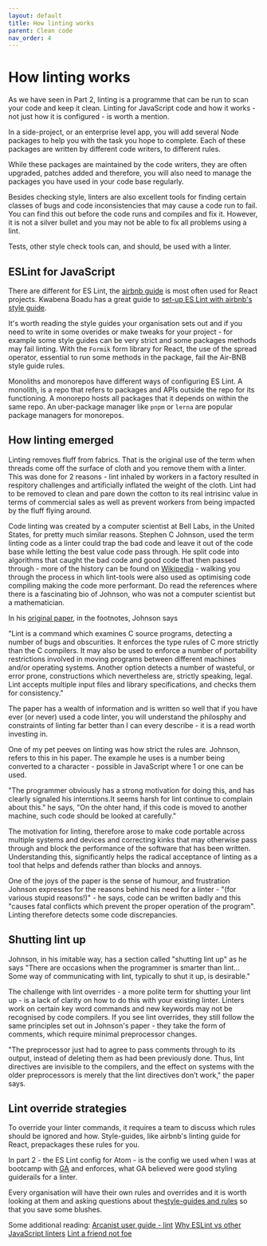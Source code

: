 ```yaml
---
layout: default
title: How linting works
parent: Clean code
nav_order: 4
---
```


# How linting works

As we have seen in Part 2, linting is a programme that can be run to scan your code and keep it clean. Linting for JavaScript code and how it works - not just how it is configured - is worth a mention.

In a side-project, or an enterprise level app, you will add several Node packages to help you with the task you hope to complete. Each of these packages are written by different code writers, to different rules.

While these packages are maintained by the code writers, they are often upgraded, patches added and therefore, you will also need to manage the packages you have used in your code base regularly.

Besides checking style, linters are also excellent tools for finding certain classes of bugs and code inconsistencies that may cause a code run to fail. You can find this out before the code runs and compiles and fix it. However, it is not a silver bullet and you may not be able to fix all problems using a lint.

Tests, other style check tools can, and should, be used with a linter.

## ESLint for JavaScript

There are different for ES Lint, the [airbnb guide](https://www.npmjs.com/package/eslint-config-airbnb) is most often used for React projects. Kwabena Boadu has a great guide to [set-up ES Lint with airbnb's style guide](https://biblicalph.github.io/journal/linting-with-eslint-airbnb-and-prettier.html). 

It's worth reading the style guides your organisation sets out and if you need to write in some overides or make tweaks for your project - for example some style guides can be very strict and some packages methods may fail linting. With the `Formik` form library for React, the use of the spread operator, essential to run some methods in the package, fail the Air-BNB style guide rules.

Monoliths and monorepos have different ways of configuring ES Lint. A monolith, is a repo that refers to packages and APIs outside the repo for its functioning. A monorepo hosts all packages that it depends on within the same repo. An uber-package manager like `pnpm` or `lerna` are popular package managers for monorepos.

## How linting emerged

Linting removes fluff from fabrics. That is the original use of the term when threads come off the surface of cloth and you remove them with a linter. This was done for 2 reasons - lint inhaled by workers in a factory resulted in respitory challenges and artificially inflated the weight of the cloth. Lint had to be removed to clean and pare down the cotton to its real intrisinc value in terms of commercial sales as well as prevent workers from being impacted by the fluff flying around.

Code linting was created by a computer scientist at Bell Labs, in the United States, for pretty much similar reasons. Stephen C Johnson, used the term linting code as a linter could trap the bad code and leave it out of the code base while letting the best value code pass through. He split code into algorithms that caught the bad code and good code that then passed through - more of the history can be found on [Wikipedia](https://en.wikipedia.org/wiki/Lint_(software)) - walking you through the process in which lint-tools were also used as optimising code compiling making the code more performant. Do read the references where there is a fascinating bio of Johnson, who was not a computer scientist but a mathematician.

In his [original paper](https://web.archive.org/web/20220123141016/https://citeseerx.ist.psu.edu/viewdoc/download?doi=10.1.1.56.1841&rep=rep1&type=pdf), in the footnotes, Johnson says

"Lint is a command which examines C source programs, detecting a number of bugs and obscurities. It enforces the type rules of C more strictly than the C compilers. It may also be used to enforce a number of portability restrictions involved in moving programs between different machines and/or operating systems. Another option detects a number of wasteful, or error prone, constructions which nevertheless are, strictly speaking, legal. Lint accepts multiple input files and library specifications, and checks them for consistency."

The paper has a wealth of information and is written so well that if you have ever (or never) used a code linter, you will understand the philosphy and constraints of linting far better than I can every describe - it is a read worth investing in.

One of my pet peeves on linting was how strict the rules are. Johnson, refers to this in his paper. The example he uses is a number being converted to a character - possible in JavaScript where 1 or one can be used.  

"The programmer obviously has a strong motivation for doing this, and has clearly signaled his interntions.It seems harsh for lint continue to complain about this." he says, "On the ohter hand, if this code is moved to another machine, such code should be looked at carefully."

The motivation for linting, therefore arose to make code portable across multiple systems and devices and correcting kinks that may otherwise pass through and block the performance of the software that has been written. Understanding this, significantly helps the radical acceptance of linting as a tool that helps and defends rather than blocks and annoys.

One of the joys of the paper is the sense of humour, and frustration Johnson expresses for the reasons behind his need for a linter - "(for various stupid reasons!)" - he says, code can be written badly and this "causes fatal conflicts which prevent the proper operation of the program". Linting therefore detects some code discrepancies.

## Shutting lint up

Johnson, in his imitable way, has a section called "shutting lint up" as he says "There are occasions when the programmer is smarter than lint... Some way of communicating with lint, typically to shut it up, is desirable." 

The challenge with lint overrides - a more polite term for shutting your lint up - is a lack of clarity on how to do this with your existing linter. Linters work on certain key word commands and new keywords may not be recognised by code compilers. If you see lint overrides, they still follow the same principles set out in Johnson's paper - they take the form of comments, which require minimal preprocessor changes.

"The preprocessor just had to agree to pass comments through to its output, instead of deleting them as had been previously done. Thus, lint directives are invisible to the compilers, and the effect on systems with the older preprocessors is
merely that the lint directives don’t work," the paper says.

## Lint override strategies

To override your linter commands, it requires a team to discuss which rules should be ignored and how. Style-guides, like airbnb's linting guide for React, prepackages these rules for you.

In part 2 - the ES Lint config for Atom - is the config we used when I was at bootcamp with [GA](https://generalassemb.ly/) and enforces, what GA believed were good styling guiderails for a linter.

Every organisation will have their own rules and overrides and it is worth looking at them and asking questions about the[style-guides and rules](https://xkcd.com/1513/) so that you save some blushes.

Some additional reading:
[Arcanist user guide - lint](https://secure.phabricator.com/book/phabricator/article/arcanist_lint/)
[Why ESLint vs other JavaScript linters](https://www.thecodecampus.de/blog/eslint-customizable-javascript-linting-tool-1/)
[Lint a friend not foe](https://www.thecodecampus.de/blog/eslint-customizable-javascript-linting-tool-1/)